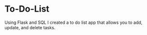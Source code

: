 # To-Do-List
Using Flask and SQL I created a to do list app that allows you to add, update, and delete tasks.

